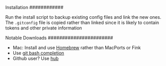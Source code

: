 Installation
############

Run the install script to backup existing config files and link the new ones.
The `.gitconfig` file is copied rather than linked since it is likely to contain tokens and other private information

Notable Downloads
#######################

* Mac: Install and use [Homebrew](http://mxcl.github.com/homebrew/) rather than MacPorts or Fink
* Use [git bash completion](https://github.com/bobthecow/git-flow-completion/wiki/Install-Bash-git-completion)
* Github user? Use [hub](https://github.com/defunkt/hub)

